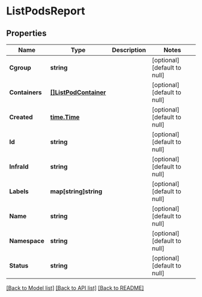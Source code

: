 # ListPodsReport

## Properties
Name | Type | Description | Notes
------------ | ------------- | ------------- | -------------
**Cgroup** | **string** |  | [optional] [default to null]
**Containers** | [**[]ListPodContainer**](ListPodContainer.md) |  | [optional] [default to null]
**Created** | [**time.Time**](time.Time.md) |  | [optional] [default to null]
**Id** | **string** |  | [optional] [default to null]
**InfraId** | **string** |  | [optional] [default to null]
**Labels** | **map[string]string** |  | [optional] [default to null]
**Name** | **string** |  | [optional] [default to null]
**Namespace** | **string** |  | [optional] [default to null]
**Status** | **string** |  | [optional] [default to null]

[[Back to Model list]](../README.md#documentation-for-models) [[Back to API list]](../README.md#documentation-for-api-endpoints) [[Back to README]](../README.md)


